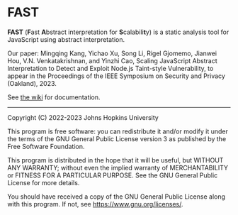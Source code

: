 # FAST

**FAST** (**F**ast **A**bstract interpretation for **S**calabili**t**y) is a static analysis tool for JavaScript using abstract interpretation.

Our paper: Mingqing Kang, Yichao Xu, Song Li, Rigel Gjomemo, Jianwei Hou, V.N. Venkatakrishnan, and Yinzhi Cao, Scaling JavaScript Abstract Interpretation to Detect and Exploit Node.js Taint-style Vulnerability, to appear in the Proceedings of the IEEE Symposium on Security and Privacy (Oakland), 2023.

See [the wiki](../../wiki) for documentation.

---

Copyright (C) 2022-2023  Johns Hopkins University

This program is free software: you can redistribute it and/or modify
it under the terms of the GNU General Public License version 3
as published by the Free Software Foundation.

This program is distributed in the hope that it will be useful,
but WITHOUT ANY WARRANTY; without even the implied warranty of
MERCHANTABILITY or FITNESS FOR A PARTICULAR PURPOSE.  See the
GNU General Public License for more details.

You should have received a copy of the GNU General Public License
along with this program.  If not, see <https://www.gnu.org/licenses/>.
